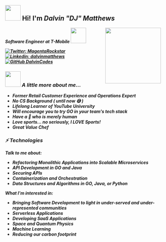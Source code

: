 <h2><i></i><img src="https://media.giphy.com/media/1C8bHHJturSx2/giphy.gif" width="50"> Hi! I'm <i>Dalvin <b>"DJ"<b> Matthews </h2>

<img align='right' src="https://www.nicepng.com/png/full/412-4126643_how-go-gopher.png" width="180">

<p><em>Software Engineer at T-Mobile </a><img src="https://media.giphy.com/media/QAIFFb7XDhM4TVkHg4/giphy.gif" width="50">

[![Twitter: MagentaRockstar](https://img.shields.io/twitter/follow/MagentaRockstar?style=social)](https://twitter.com/MagentaRockstar)
[![Linkedin: dalvinmatthews](https://img.shields.io/badge/-dalvinmatthews-blue?style=flat-square&logo=Linkedin&logoColor=white&link=https://www.linkedin.com/in/dalvinmatthews/)](https://www.linkedin.com/in/dalvinmatthews/)
[![GitHub DalvinCodes](https://img.shields.io/github/followers/DalvinCodes?label=follow&style=social)](https://github.com/DalvinCodes)

### <img src="https://gophercises.com/img/gophercises_jumping.gif" width="50"> A little more about me... 

* Former Retail Customer Experience and Operations Expert
* No CS Background ( until now 😅 )
* Lifelong Learner of YouTube University
* Will encourage you to try GO in your team's tech stack
* Have a 🐩 who is merely human
* Love sports... no seriously, I LOVE Sports! 
* Great Value Chef


### ⚡ Technologies
Talk to me about:
- Refactoring Monolithic Applications into Scalable Microservices
- API Development in GO and Java
- Securing APIs
- Containerization and Orchestration 
- Data Structures and Algorithms in GO, Java, or Python

What I'm interested in:
- Bringing Software Development to light in under-served and under-represented communities
- Serverless Applications
- Developing SaaS Applications
- Space and Quantum Physics 
- Machine Learning 
- Reducing our carbon footprint
